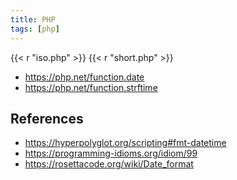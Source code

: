 ```yaml
---
title: PHP
tags: [php]
---
```


{{< r "iso.php" >}}
{{< r "short.php" >}}

- <https://php.net/function.date>
- <https://php.net/function.strftime>

## References

- <https://hyperpolyglot.org/scripting#fmt-datetime>
- <https://programming-idioms.org/idiom/99>
- <https://rosettacode.org/wiki/Date_format>
